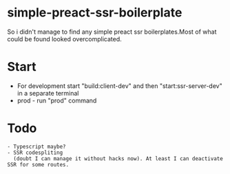 # simple-preact-ssr-boilerplate

So i didn't manage to find any simple preact ssr boilerplates.Most of what could be found looked
overcomplicated.

# Start

  - For development start "build:client-dev" and then "start:ssr-server-dev" in a separate terminal
  - prod - run "prod" command


# Todo
    - Typescript maybe?
    - SSR codespliting  
      (doubt I can manage it without hacks now). At least I can deactivate SSR for some routes.
